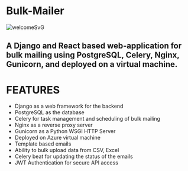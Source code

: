 # Bulk-Mailer

![welcomeSvG](https://github.com/Bulkmailer/.github/assets/97229491/a3f1c9e8-33b7-4321-9659-9342c6352571)

## A Django and React based web-application for bulk mailing using PostgreSQL, Celery, Nginx, Gunicorn, and deployed on a virtual machine.

# FEATURES

- Django as a web framework for the backend
- PostgreSQL as the database
- Celery for task management and scheduling of bulk mailing
- Nginx as a reverse proxy server
- Gunicorn as a Python WSGI HTTP Server
- Deployed on Azure virtual machine
- Template based emails
- Ability to bulk upload data from CSV, Excel
- Celery beat for updating the status of the emails
- JWT Authentication for secure API access
